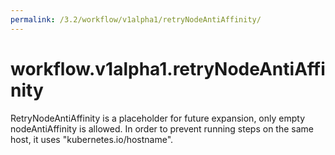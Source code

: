 ```yaml
---
permalink: /3.2/workflow/v1alpha1/retryNodeAntiAffinity/
---
```


# workflow.v1alpha1.retryNodeAntiAffinity

RetryNodeAntiAffinity is a placeholder for future expansion, only empty nodeAntiAffinity is allowed. In order to prevent running steps on the same host, it uses "kubernetes.io/hostname".
